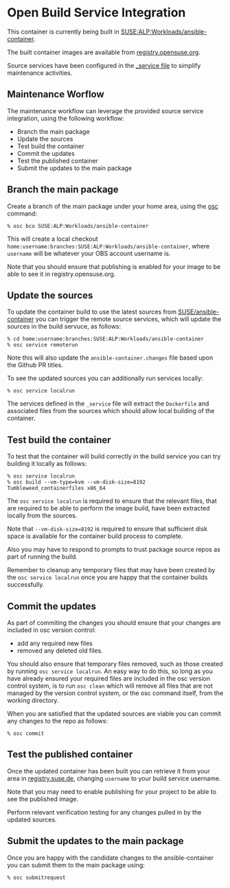# Open Build Service Integration

This container is currently being built in
[SUSE:ALP:Workloads/ansible-container](https://build.opensuse.org/package/show/SUSE:ALP:Workloads/ansible-container).

The built container images are available from
[registry.opensuse.org](https://registry.opensuse.org/cgi-bin/cooverview?srch_term=project%3D%5ESUSE%3A+container%3Dansible).

Source services have been configured in the
[\_service file](https://build.opensuse.org/package/view_file/SUSE:ALP:Workloads/ansible-container/_service?expand=1)
to simplify maintenance activities.

## Maintenance Worflow

The maintenance workflow can leverage the provided source service
integration, using the following workflow:

* Branch the main package
* Update the sources
* Test build the container
* Commit the updates
* Test the published container
* Submit the updates to the main package

## Branch the main package

Create a branch of the main package under your home area, using the [osc](https://en.opensuse.org/openSUSE:OSC) command:

```shell
% osc bco SUSE:ALP:Workloads/ansible-container
```

This will create a local checkout
`home:username:branches:SUSE:ALP:Workloads/ansible-container`, where
`username` will be whatever your OBS account username is.

Note that you should ensure that publishing is enabled for your image
to be able to see it in registry.opensuse.org.

## Update the sources

To update the container build to use the latest sources from
[SUSE/ansible-container](https://github.com/SUSE/ansible-container) you can
trigger the remote source services, which will update the
sources in the build servuce, as follows:

```shell
% cd home:username:branches:SUSE:ALP:Workloads/ansible-container
% osc service remoterun
```

Note this will also update the `ansible-container.changes` file based upon
the Github PR titles.

To see the updated sources you can additionally run services locally:

```shell
% osc service localrun
```

The services defined in the `_service` file will extract the `Dockerfile`
and associated files from the sources which should allow local building
of the container.

## Test build the container

To test that the container will build correctly in the build service you
can try building it locally as follows:

```shell
% osc service localrun
% osc build --vm-type=kvm --vm-disk-size=8192 Tumbleweed_containerfiles x86_64
```

The `osc service localrun` is required to ensure that the relevant files, that
are required to be able to perform the image build, have been extracted locally
from the sources.

Note that `--vm-disk-size=8192` is required to ensure that sufficient disk
space is available for the container build process to complete.

Also you may have to respond to prompts to trust package source repos as part
of running the build.

Remember to cleanup any temporary files that may have been created by the
`osc service localrun` once you are happy that the container builds successfully.

## Commit the updates

As part of commiting the changes you should ensure that your changes are
included in osc version control:
* add any required new files
* removed any deleted old files.

You should also ensure that temporary files removed, such as those created
by running `osc service localrun`. An easy way to do this, so long as you
have already ensured your required files are included in the osc version
control system, is to run `osc clean` which will remove all files that are
not managed by the version control system, or the osc command itself, from
the working directory.

When you are satisfied that the updated sources are viable you can commit any
changes to the repo as follows:

```shell
% osc commit
```

## Test the published container

Once the updated container has been built you can retrieve it from your area in
[registry.suse.de](https://registry.opensuse.org/cgi-bin/cooverview?srch_term=project%3D%5Ehome%3Ausername+container%3Dansible),
changing `username` to your build service username.

Note that you may need to enable publishing for your project to be able to see
the published image.

Perform relevant verification testing for any changes pulled in by the updated
sources.

## Submit the updates to the main package

Once you are happy with the candidate changes to the ansible-container you can
submit them to the main package using:

```shell
% osc submitrequest
```
